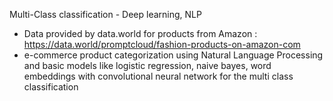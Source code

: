 Multi-Class classification - Deep learning, NLP

- Data provided by data.world for products from Amazon : https://data.world/promptcloud/fashion-products-on-amazon-com
- e-commerce product categorization using Natural Language Processing and basic models like logistic regression, naive bayes, word embeddings with convolutional neural network for the multi class classification
